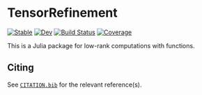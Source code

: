 # TensorRefinement

[![Stable](https://img.shields.io/badge/docs-stable-blue.svg)](https://TensorRefinement.github.io/TensorRefinement.jl/stable)
[![Dev](https://img.shields.io/badge/docs-dev-blue.svg)](https://TensorRefinement.github.io/TensorRefinement.jl/dev)
[![Build Status](https://github.com/TensorRefinement/TensorRefinement.jl/workflows/CI/badge.svg)](https://github.com/TensorRefinement/TensorRefinement.jl/actions)
[![Coverage](https://codecov.io/gh/TensorRefinement/TensorRefinement.jl/branch/master/graph/badge.svg)](https://codecov.io/gh/TensorRefinement/TensorRefinement.jl)

This is a Julia package for low-rank computations with functions.

## Citing

See [`CITATION.bib`](CITATION.bib) for the relevant reference(s).
